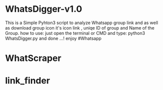 # WhatsDigger-v1.0
This is a Simple Pyhton3 script to analyze Whatsapp group link and as well as download group icon it's icon link , uniqe ID of group and Name of the Group.
how to use:
just open the terminal or CMD and type:
python3 WhatsDigger.py
and done ...! enjoy
#Whatsapp
# WhatScraper
# link_finder
